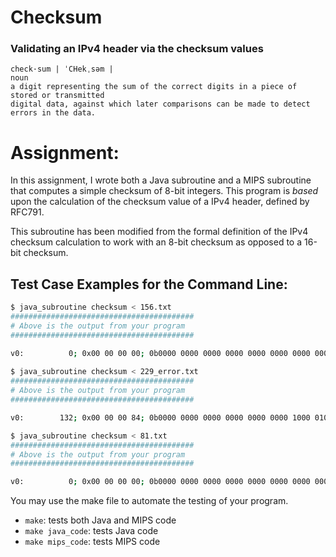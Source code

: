# Checksum
### Validating an IPv4 header via the checksum values

```
check·sum | ˈCHekˌsəm |
noun
a digit representing the sum of the correct digits in a piece of stored or transmitted 
digital data, against which later comparisons can be made to detect errors in the data.
```

 
# Assignment:
In this assignment, I wrote both a Java subroutine and a MIPS subroutine that computes a simple checksum of 8-bit integers.  This program is *based* upon the calculation of the checksum value of a IPv4 header, defined by RFC791. 

This subroutine has been modified from the formal definition of the IPv4 checksum calculation to work with an 8-bit checksum as opposed to a 16-bit checksum.  



## Test Case Examples for the Command Line:

   ```bash
   $ java_subroutine checksum < 156.txt
   #########################################
   # Above is the output from your program
   #########################################
   
   v0:          0; 0x00 00 00 00; 0b0000 0000 0000 0000 0000 0000 0000 0000;
     
   $ java_subroutine checksum < 229_error.txt
   #########################################
   # Above is the output from your program
   #########################################

   v0:        132; 0x00 00 00 84; 0b0000 0000 0000 0000 0000 0000 1000 0100;

   $ java_subroutine checksum < 81.txt
   #########################################
   # Above is the output from your program
   #########################################

   v0:          0; 0x00 00 00 00; 0b0000 0000 0000 0000 0000 0000 0000 0000;

   ```
You may use the make file to automate the testing of your program.

   * `make`: tests both Java and MIPS code
   * `make java_code`: tests Java code
   * `make mips_code`: tests MIPS code
   
